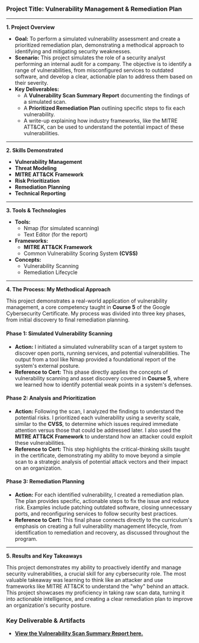 ### **Project Title: Vulnerability Management & Remediation Plan**

-----

**1. Project Overview**

  * **Goal:** To perform a simulated vulnerability assessment and create a prioritized remediation plan, demonstrating a methodical approach to identifying and mitigating security weaknesses.
  * **Scenario:** This project simulates the role of a security analyst performing an internal audit for a company. The objective is to identify a range of vulnerabilities, from misconfigured services to outdated software, and develop a clear, actionable plan to address them based on their severity.
  * **Key Deliverables:**
      * A **Vulnerability Scan Summary Report** documenting the findings of a simulated scan.
      * A **Prioritized Remediation Plan** outlining specific steps to fix each vulnerability.
      * A write-up explaining how industry frameworks, like the MITRE ATT\&CK, can be used to understand the potential impact of these vulnerabilities.

-----

**2. Skills Demonstrated**

  * **Vulnerability Management**
  * **Threat Modeling**
  * **MITRE ATT\&CK Framework**
  * **Risk Prioritization**
  * **Remediation Planning**
  * **Technical Reporting**

-----

**3. Tools & Technologies**

  * **Tools:**
      * Nmap (for simulated scanning)
      * Text Editor (for the report)
  * **Frameworks:**
      * **MITRE ATT\&CK Framework**
      * Common Vulnerability Scoring System **(CVSS)**
  * **Concepts:**
      * Vulnerability Scanning
      * Remediation Lifecycle

-----

**4. The Process: My Methodical Approach**

This project demonstrates a real-world application of vulnerability management, a core competency taught in **Course 5** of the Google Cybersecurity Certificate. My process was divided into three key phases, from initial discovery to final remediation planning.

#### **Phase 1: Simulated Vulnerability Scanning**

  * **Action:** I initiated a simulated vulnerability scan of a target system to discover open ports, running services, and potential vulnerabilities. The output from a tool like Nmap provided a foundational report of the system's external posture.
  * **Reference to Cert:** This phase directly applies the concepts of vulnerability scanning and asset discovery covered in **Course 5**, where we learned how to identify potential weak points in a system's defenses.

#### **Phase 2: Analysis and Prioritization**

  * **Action:** Following the scan, I analyzed the findings to understand the potential risks. I prioritized each vulnerability using a severity scale, similar to the **CVSS**, to determine which issues required immediate attention versus those that could be addressed later. I also used the **MITRE ATT\&CK Framework** to understand how an attacker could exploit these vulnerabilities.
  * **Reference to Cert:** This step highlights the critical-thinking skills taught in the certificate, demonstrating my ability to move beyond a simple scan to a strategic analysis of potential attack vectors and their impact on an organization.

#### **Phase 3: Remediation Planning**

  * **Action:** For each identified vulnerability, I created a remediation plan. The plan provides specific, actionable steps to fix the issue and reduce risk. Examples include patching outdated software, closing unnecessary ports, and reconfiguring services to follow security best practices.
  * **Reference to Cert:** This final phase connects directly to the curriculum's emphasis on creating a full vulnerability management lifecycle, from identification to remediation and recovery, as discussed throughout the program.

-----

**5. Results and Key Takeaways**

This project demonstrates my ability to proactively identify and manage security vulnerabilities, a crucial skill for any cybersecurity role. The most valuable takeaway was learning to think like an attacker and use frameworks like MITRE ATT\&CK to understand the "why" behind an attack. This project showcases my proficiency in taking raw scan data, turning it into actionable intelligence, and creating a clear remediation plan to improve an organization's security posture.

### **Key Deliverable & Artifacts**

  * **[View the Vulnerability Scan Summary Report here.](scan-report-summary.pdf)**
 